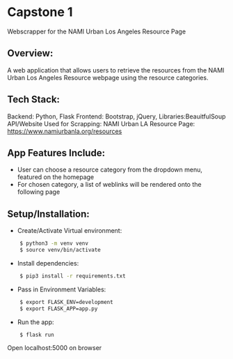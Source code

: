 # Capstone 1

Webscrapper for the NAMI Urban Los Angeles Resource Page

## Overview: 
A web application that allows users to retrieve the resources from the NAMI Urban Los Angeles Resource webpage using the resource categories. 

## Tech Stack:
Backend: Python, Flask
Frontend: Bootstrap, jQuery, 
Libraries:BeauitfulSoup
API/Website Used for Scrapping: NAMI Urban LA Resource Page: https://www.namiurbanla.org/resources

## App Features Include:
- User can choose a resource category from the dropdown menu, featured on the homepage
- For chosen category, a list of weblinks will be rendered onto the following page

## Setup/Installation:
- Create/Activate Virtual environment:
```bash
    $ python3 -m venv venv
    $ source venv/bin/activate
```

- Install dependencies:
```bash
    $ pip3 install -r requirements.txt
```

- Pass in Environment Variables:
```bash
    $ export FLASK_ENV=development
    $ export FLASK_APP=app.py
```

- Run the app:
``` bash    
    $ flask run
```

Open localhost:5000 on browser




